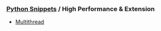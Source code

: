 ### [Python Snippets](../README.md) / High Performance & Extension
- [Multithread](numba을%20이용한%20GIL%20없이%20멀티쓰레드.md)